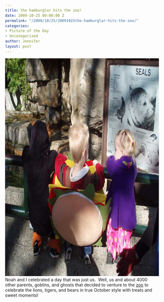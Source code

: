 ```yaml
---
title: the hamburglar hits the zoo!
date: 2009-10-25 00:00:00 Z
permalink: "/2009/10/25/20091025the-hamburglar-hits-the-zoo/"
categories:
- Picture of the Day
- Uncategorized
author: Jennifer
layout: post
---
```


<img title="thehamburger_hitsthe_zoo" height="713" alt="thehamburger_hitsthe_zoo" width="950" class="alignleft size-full wp-image-528" src="/assets/images/the-hamburglar-hits-the-zoo/1256632805000-missing.jpg" />Noah and I celebrated a day that was just us.  Well, us and about 4000 other parents, goblins, and ghosts that decided to venture to the [zoo](http://www.flickr.com/photos/jenniferandJennifers_photos/sets/72157622660444024/ "zoo") to celebrate the lions, tigers, and bears in true October style with treats and sweet moments!
